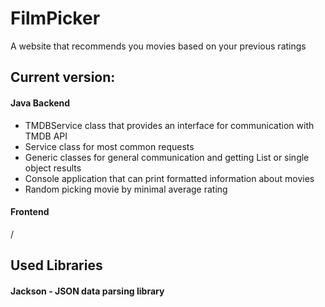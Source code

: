 # FilmPicker
A website that recommends you movies based on your previous ratings

## Current version:

#### Java Backend
* TMDBService class that provides an interface for communication with TMDB API
* Service class for most common requests
* Generic classes for general communication and getting List or single object results
* Console application that can print formatted information about movies
* Random picking movie by minimal average rating

#### Frontend
/

## Used Libraries

#### Jackson - JSON data parsing library
